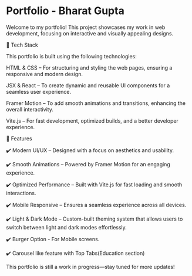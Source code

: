 # Portfolio - Bharat Gupta

Welcome to my portfolio! This project showcases my work in web development, focusing on interactive and visually appealing designs.

🚀 Tech Stack

This portfolio is built using the following technologies:

HTML & CSS – For structuring and styling the web pages, ensuring a responsive and modern design.

JSX & React – To create dynamic and reusable UI components for a seamless user experience.

Framer Motion – To add smooth animations and transitions, enhancing the overall interactivity.

Vite.js – For fast development, optimized builds, and a better developer experience.

🎨 Features

✔️ Modern UI/UX – Designed with a focus on aesthetics and usability.

✔️ Smooth Animations – Powered by Framer Motion for an engaging experience.

✔️ Optimized Performance – Built with Vite.js for fast loading and smooth interactions.

✔️ Mobile Responsive – Ensures a seamless experience across all devices.

✔️ Light & Dark Mode – Custom-built theming system that allows users to switch between light and dark modes effortlessly.

✔️ Burger Option - For Mobile screens.

✔️ Carousel like feature with Top Tabs(Education section)

This portfolio is still a work in progress—stay tuned for more updates!
